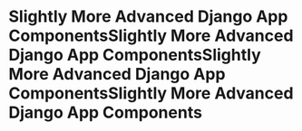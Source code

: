 # Slightly More Advanced Django App ComponentsSlightly More Advanced Django App ComponentsSlightly More Advanced Django App ComponentsSlightly More Advanced Django App Components
